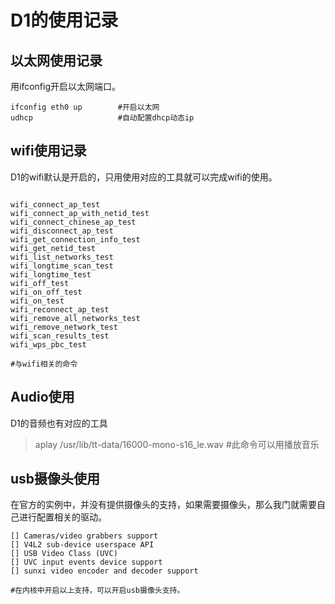 # D1的使用记录
## 以太网使用记录  
用ifconfig开启以太网端口。


~~~
ifconfig eth0 up        #开启以太网
udhcp                   #自动配置dhcp动态ip
~~~

## wifi使用记录
D1的wifi默认是开启的，只用使用对应的工具就可以完成wifi的使用。  
~~~

wifi_connect_ap_test
wifi_connect_ap_with_netid_test
wifi_connect_chinese_ap_test
wifi_disconnect_ap_test
wifi_get_connection_info_test
wifi_get_netid_test
wifi_list_networks_test
wifi_longtime_scan_test
wifi_longtime_test
wifi_off_test
wifi_on_off_test
wifi_on_test
wifi_reconnect_ap_test
wifi_remove_all_networks_test
wifi_remove_network_test
wifi_scan_results_test
wifi_wps_pbc_test

#与wifi相关的命令
~~~

##  Audio使用
D1的音频也有对应的工具

> aplay /usr/lib/tt-data/16000-mono-s16_le.wav #此命令可以用播放音乐

## usb摄像头使用
在官方的实例中，并没有提供摄像头的支持，如果需要摄像头，那么我门就需要自己进行配置相关的驱动。
~~~
[] Cameras/video grabbers support
[] V4L2 sub-device userspace API
[] USB Video Class (UVC)
[] UVC input events device support
[] sunxi video encoder and decoder support

#在内核中开启以上支持，可以开启usb摄像头支持。
~~~
